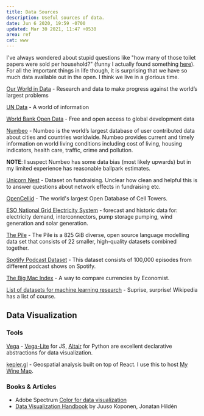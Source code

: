 ```yaml
---
title: Data Sources
description: Useful sources of data.
date: Jun 6 2020, 19:59 -0700
updated: Mar 30 2021, 11:47 +0530
area: ref
cat: www
---
```


I've always wondered about stupid questions like "how many of those toilet papers were sold per household?" \(funny I actually found something [here](https://www.reddit.com/r/dataisbeautiful/comments/fzxhsc/rolls_of_toilet_paper_used_per_person_per_year_oc/fn6k3d9/)\). For all the important things in life though, it is surprising that we have so much data available out in the open. I think we live in a glorious time.

[Our World in Data](https://ourworldindata.org) - Research and data to make progress against the world’s largest problems

[UN Data](http://data.un.org/Default.aspx) - A world of information

[World Bank Open Data](https://data.worldbank.org) - Free and open access to global development data

[Numbeo](https://www.numbeo.com) - Numbeo is the world’s largest database of user contributed data about cities and countries worldwide. Numbeo provides current and timely information on world living conditions including cost of living, housing indicators, health care, traffic, crime and pollution.

**NOTE**: I suspect Numbeo has some data bias \(most likely upwards\) but in my limited experience has reasonable ballpark estimates.

[Unicorn Nest](https://unicorn-nest.com/dataset/) - Dataset on fundraising. Unclear how clean and helpful this is to answer questions about network effects in fundraising etc.

[OpenCellid](https://www.opencellid.org/) - The world's largest Open Database of Cell Towers.

[ESO National Grid Electricity System](https://data.nationalgrideso.com/data-groups/demand) - forecast and historic data for: electricity demand, interconnectors, pump storage pumping, wind generation and solar generation.

[The Pile](https://pile.eleuther.ai) - The Pile is a 825 GiB diverse, open source language modelling data set that consists of 22 smaller, high-quality datasets combined together.

[Spotify Podcast Dataset](https://podcastsdataset.byspotify.com) - This dataset consists of 100,000 episodes from different podcast shows on Spotify.

[The Big Mac Index](https://www.economist.com/big-mac-index) - A way to compare currencies by Economist.

[List of datasets for machine learning research](https://en.wikipedia.org/wiki/List_of_datasets_for_machine-learning_research) - Suprise, surprise! Wikipedia has a list of course.

## Data Visualization

### Tools

[Vega](https://vega.github.io/vega/) - [Vega-Lite](https://vega.github.io/vega-lite/) for JS, [Altair](https://altair-viz.github.io) for Python are excellent declarative abstractions for data visualization.

[kepler.gl](https://kepler.gl) - Geospatial analysis built on top of React. I use this to host [My Wine Map](/kb/my-wine-map).

### Books & Articles

- Adobe Spectrum [Color for data visualization](https://spectrum.adobe.com/page/color-for-data-visualization/)
- [Data Visualization Handbook](https://datavizhandbook.info) by Juuso Koponen, Jonatan Hildén

